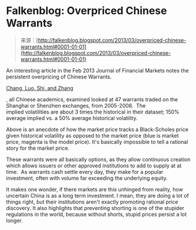 <!--yml
category: 未分类
date: 2024-05-12 20:07:12
-->

# Falkenblog: Overpriced Chinese Warrants

> 来源：[http://falkenblog.blogspot.com/2013/03/overpriced-chinese-warrants.html#0001-01-01](http://falkenblog.blogspot.com/2013/03/overpriced-chinese-warrants.html#0001-01-01)

An interesting article in the Feb 2013 Journal of Financial Markets notes the persistent overpricing of Chinese Warrants.

[Chang, Luo, Shi, and Zhang](http://www.sciencedirect.com/science/article/pii/S1386418112000183#)

, all Chinese academics, examined looked at 47 warrants traded on the Shanghai or Shenzhen exchanges, from 2005-2008\.  The implied volatilities are about 3 times the historical in their dataset; 150% average implied vs. a 50% average historical volatility.

Above is an anecdote of how the market price tracks a Black-Scholes price given historical volatility as opposed to the market price (blue is market price, magenta is the model price). It's basically impossible to tell a rational story for the market price.

These warrants were all basically options, as they allow continuous creation which allows issuers or other approved institutions to add to supply at at time.  As warrants cash settle every day, they make for a popular investment, often with volume far exceeding the underlying equity.

It makes one wonder, if there markets are this unhinged from reality, how uncertain China is as a long term investment. I mean, they are doing a lot of things right, but their institutions aren't exactly promoting rational price discovery. It also highlights that preventing shorting is one of the stupider regulations in the world, because without shorts, stupid prices persist a lot longer.